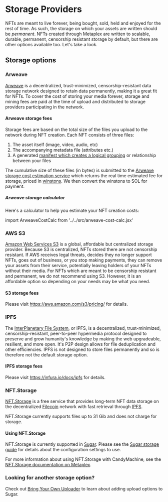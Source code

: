 # Storage Providers

NFTs are meant to live forever, being bought, sold, held and enjoyed for the
rest of time. As such, the storage on which your assets are written should be
_permanent_.  NFTs created through Metaplex are written to scalable, durable,
permanent, censorship resistant storage by default, but there are other options
available too. Let's take a look.

## Storage options

### Arweave

[Arweave][] is a decentralized, trust-minimized, censorship-resistant data
storage network designed to retain data permanently, making it a great fit for
NFTs.  To cover the cost of storing your media forever, storage and mining fees
are paid at the time of upload and distributed to storage providers
participating in the network.

#### Arweave storage fees

Storage fees are based on the total size of the files you upload to the network during NFT creation. Each NFT consists of three files:

1. The asset itself (image, video, audio, etc)
1. The accompanying metadata file (attributes etc.)
1. A generated [manifest which creates a logical grouping][arweave path manifest] or relationship between your files

The cumulative size of these files (in bytes) is submitted to the [Arweave
storage cost estimation service][arweave price service] which returns the real
time estimated fee for storage, priced in [winstons][]. We then convert the
winstons to SOL for payment.

##### Arweave storage calculator

Here's a calculator to help you estimate your NFT creation costs:

import ArweaveCostCalc from '../../src/arweave-cost-calc.jsx'

<ArweaveCostCalc></ArweaveCostCalc>

### AWS S3

[Amazon Web Services S3][S3] is a global, affordable but centralized storage
provider. Because S3 is centralized, NFTs stored there are not censorship
resistant. If AWS receives legal threats, decides they no longer support NFTs,
goes out of business, or you stop making payments, they can remove your assets
from their service, potentially leaving holders of your NFTs without their
media. For NFTs which are meant to be censorship resistant and permanent, we do
not recommend using S3. However, it is an affordable option so depending on your
needs may be what you need.

#### S3 storage fees

Please visit https://aws.amazon.com/s3/pricing/ for details.

### IPFS

The [InterPlanetary File System][IPFS], or IPFS, is a decentralized,
trust-minimized, censorship-resistant, peer-to-peer hypermedia protocol designed
to preserve and grow humanity's knowledge by making the web upgradeable,
resilient, and more open. It's P2P design allows for file deduplication and
other efficiencies. IPFS is not designed to store files permanently and so is
therefore not the default storage option.

#### IPFS storage fees

Please visit https://infura.io/docs/ipfs for details.

### NFT.Storage

[NFT.Storage](https://nft.storage) is a free service that provides long-term NFT data storage on the decentralized [Filecoin](https://filecoin.io) network with fast retrieval through [IPFS][IPFS].

NFT.Storage currently supports files up to 31 Gib and does not charge for storage.

#### Using NFT.Storage

NFT.Storage is currently supported in [Sugar][sugar]. Please see the [Sugar storage guide][sugar nft.storage] for details about the configuration settings to use.

For more information about using NFT.Storage with CandyMachine, see the [NFT.Storage documentation on Metaplex][nft.storage metaplex doc].

### Looking for another storage option?

Check out [Bring Your Own Uploader](/developer-tools/sugar/developer/bring-your-own-uploader) to learn about adding upload options to Sugar.


[Arweave]: https://arweave.org
[arweave price service]: https://node1.bundlr.network/price/0
[repo]: https://github.com/metaplex-foundation/metaplex
[IPFS]: https://ipfs.io/
[winstons]: https://docs.arweave.org/developers/server/http-api#ar-and-winston
[S3]: https://aws.amazon.com/s3/
[arweave path manifest]: https://github.com/ArweaveTeam/arweave/wiki/Path-Manifests
[sugar nft.storage]: /developer-tools/sugar/upload-methods#nft.storage
[nft.storage metaplex doc]: https://nft.storage/docs/how-to/mint-solana
[sugar]: /developer-tools/sugar/
